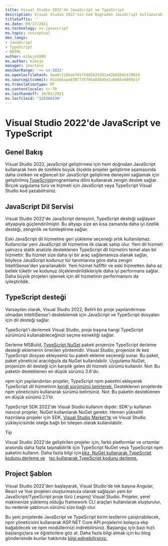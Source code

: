 ```yaml
---
title: Visual Studio 2022'de JavaScript ve TypeScript
description: Visual Studio 2022'nin hem Doğrudan JavaScript kullanarak hem de TypeScript programlama dilini kullanarak JavaScript geliştirmesi için nasıl zengin destek sağladığını öğrenin.
titleSuffix: ''
ms.date: 09/27/2021
ms.technology: vs-javascript
ms.topic: conceptual
dev_langs:
- JavaScript
- TypeScript
- DHTML
author: mikejo5000
ms.author: mikejo
manager: jmartens
monikerRange: '>= vs-2022'
ms.openlocfilehash: 9aa0c1166de701f5885b25391a42b82b9c670919
ms.sourcegitcommit: 65a1b6aae8387735f05a83b45e1a6865e9805e1f
ms.translationtype: MT
ms.contentlocale: tr-TR
ms.lasthandoff: 10/01/2021
ms.locfileid: "129366338"
---
```

# <a name="javascript-and-typescript-in-visual-studio-2022"></a>Visual Studio 2022'de JavaScript ve TypeScript

## <a name="overview"></a>Genel Bakış

Visual Studio 2022, javaScript geliştirmesi için hem doğrudan JavaScript kullanarak hem de özellikle büyük ölçekte projeler geliştirme aşamasında daha üretken ve eğlenceli bir JavaScript geliştirme deneyimi sağlamak için geliştirilmiş [TypeScript](http://www.typescriptlang.org/)programlama dilini kullanarak zengin destek sağlar. Birçok uygulama türü ve hizmeti için JavaScript veya TypeScript Visual Studio kod yazabilirsiniz. 

## <a name="javascript-language-service"></a>JavaScript Dil Servisi 

Visual Studio 2022'de JavaScript deneyimi, TypeScript desteği sağlayan altyapıyla güçlendirilmiştir. Bu altyapı size en kısa zamanda daha iyi özellik desteği, zenginlik ve tümleştirme sağlar. 

Eski JavaScript dil hizmetine geri yükleme seçeneği artık kullanılamaz. Kullanıcılar yeni JavaScript dil hizmetine ilk olarak sahip olur. Yeni dil hizmeti yalnızca statik analizle desteklenen TypeScript dil hizmetini temel alan bir hizmettir. Bu hizmet size daha iyi bir araç sağlamamıza olanak sağlar, böylece JavaScript kodunuz tür tanımlarına göre daha zengin IntelliSense'den yararlanabilir. Yeni hizmet hafiftir ve eski hizmetten daha az bellek tüketir ve kodunuz ölçeklendirildikleriyle daha iyi performans sağlar. Daha büyük projeleri işlemek için dil hizmetinin performansını da iyileştirildik. 

## <a name="typescript-support"></a>TypeScript desteği 

Varsayılan olarak, Visual Studio 2022, Belirli bir proje yapılandırması olmadan IntelliSense'i desteklemek için JavaScript ve TypeScript dosyaları için dil desteği sağlar.  

TypeScript'i derlemek Visual Studio, proje başına hangi TypeScript sürümünü kullanabileceğinizi seçme esnekliği sağlar. 

Derleme MSBuild, [TypeScript NuGet](https://www.nuget.org/packages/Microsoft.TypeScript.MSBuild) paketi projenize TypeScript derleme desteği eklemenin önerilen yöntemidir. Visual Studio, projenize ilk kez TypeScript dosyası ekleyseniz bu paketi ekleme seçeneği sunar. Bu paket, paket yöneticisi aracılığıyla da NuGet kullanılabilir. Uygulama NuGet, projenizin dil desteği için karşılık gelen dil hizmeti sürümü kullanılır. Not: Bu paketin desteklenen en düşük sürümü 3.6'dır. 

npm için yapılandırılan projeler, TypeScript npm paketini ekleyerek TypeScript dil hizmetinin [kendi sürümünü belirterek.](https://www.npmjs.com/package/typescript) Desteklenen projelerde npm yöneticisini kullanarak sürümü belirtsiniz. Not: Bu paketin desteklenen en düşük sürümü 2.1'tir.

TypeScript SDK 2022'de Visual Studio kullanım dışıdır. SDK'yı kullanan mevcut projeler, NuGet kullanılarak NuGet gerekir. Hemen yükseltil hazırılana projeler için SDK, [Visual Studio Market'te](https://marketplace.visualstudio.com/items?itemName=TypeScriptTeam.typescript-442) ve Visual Studio yükleyicisinde isteğe bağlı bir bileşen olarak kullanılabilir. 

> [!TIP] 
> Visual Studio 2022'de geliştirilen projeler için, farklı platformlar ve ortamlar arasında daha fazla taşınabilirlik için TypeScript NuGet veya TypeScript npm paketini kullanın. Daha fazla bilgi için [bkz. NuGet kullanarak TypeScript kodunu derleme ve](../javascript/compile-typescript-code-nuget.md)    [tsc kullanarak TypeScript kodunu derleme.](../javascript/compile-typescript-code-npm.md) 

## <a name="project-templates"></a>Project Şablon 

Visual Studio 2022'den başlayarak, Visual Studio'de tek başına Angular, React ve Vue projeleri oluşturmanıza olanak sağlayan yeni bir JavaScript/TypeScript proje türü (.esproj) Visual Studio. Projeler, yerel makinenize yüklemiş olduğu framework CLI araçları kullanılarak oluşturulur, bu nedenle şablonun sürümü size bağlı olur.  

Bu yeni projelerde JavaScript ve TypeScript birim testlerini çalıştırabilecek, npm yöneticisini kullanarak ASP.NET Core API projelerini kolayca ekp bağabilecek ve npm modüllerinizi indirebilirsiniz. Başlangıç için bazı hızlı başlangıçlara ve öğreticilere göz at. Daha fazla bilgi almak için bu blog gönderisinde bunlar hakkında [bilgi edinebilirsiniz.](https://devblogs.microsoft.com/visualstudio/the-new-javascript-typescript-experience-in-vs-2022-preview-3/)